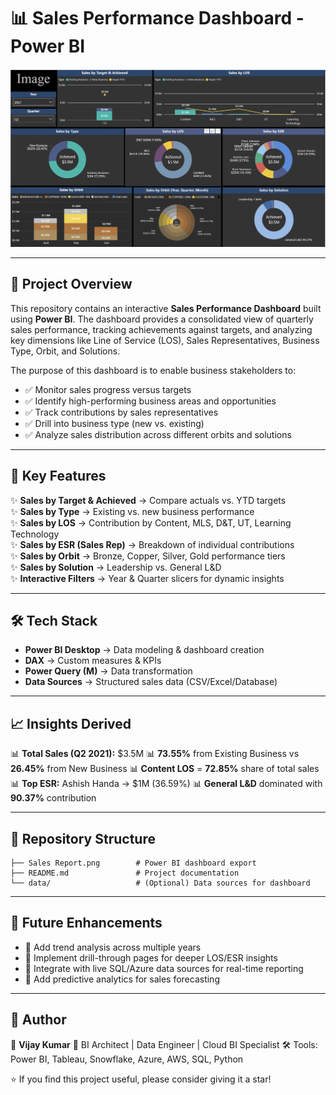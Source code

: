 # 📊 Sales Performance Dashboard - Power BI

<p align="center">
  <img src="Sales%20Report.png" alt="Sales Report Dashboard" width="800"/>
</p>

---

## 📌 Project Overview

This repository contains an interactive **Sales Performance Dashboard** built using **Power BI**. The dashboard provides a consolidated view of quarterly sales performance, tracking achievements against targets, and analyzing key dimensions like Line of Service (LOS), Sales Representatives, Business Type, Orbit, and Solutions.

The purpose of this dashboard is to enable business stakeholders to:

* ✅ Monitor sales progress versus targets
* ✅ Identify high-performing business areas and opportunities
* ✅ Track contributions by sales representatives
* ✅ Drill into business type (new vs. existing)
* ✅ Analyze sales distribution across different orbits and solutions

---

## 🚀 Key Features

✨ **Sales by Target & Achieved** → Compare actuals vs. YTD targets   
✨ **Sales by Type** → Existing vs. new business performance  
✨ **Sales by LOS** → Contribution by Content, MLS, D\&T, UT, Learning Technology  
✨ **Sales by ESR (Sales Rep)** → Breakdown of individual contributions  
✨ **Sales by Orbit** → Bronze, Copper, Silver, Gold performance tiers   
✨ **Sales by Solution** → Leadership vs. General L\&D   
✨ **Interactive Filters** → Year & Quarter slicers for dynamic insights   

---

## 🛠️ Tech Stack

* **Power BI Desktop** → Data modeling & dashboard creation
* **DAX** → Custom measures & KPIs
* **Power Query (M)** → Data transformation
* **Data Sources** → Structured sales data (CSV/Excel/Database)

---

## 📈 Insights Derived

📊 **Total Sales (Q2 2021):** \$3.5M
📊 **73.55%** from Existing Business vs **26.45%** from New Business
📊 **Content LOS** = **72.85%** share of total sales
📊 **Top ESR:** Ashish Handa → \$1M (36.59%)
📊 **General L\&D** dominated with **90.37%** contribution

---

## 📂 Repository Structure

```
├── Sales Report.png        # Power BI dashboard export
├── README.md               # Project documentation
└── data/                   # (Optional) Data sources for dashboard
```

---

## 🔮 Future Enhancements

* 📌 Add trend analysis across multiple years
* 📌 Implement drill-through pages for deeper LOS/ESR insights
* 📌 Integrate with live SQL/Azure data sources for real-time reporting
* 📌 Add predictive analytics for sales forecasting

---

## 🙌 Author

👤 **Vijay Kumar**
💼 BI Architect | Data Engineer | Cloud BI Specialist
🛠️ Tools: Power BI, Tableau, Snowflake, Azure, AWS, SQL, Python

⭐ If you find this project useful, please consider giving it a star!


